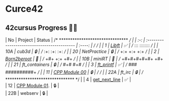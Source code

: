 # Curce42
## 42cursus Progress 💪🏻
| No  | Project                                     | Status | /* ******************************* */ |
| :-: | :------------------------------------------ | :----: | /*                                 */ |
| 1   | [Libft](../../../42-libft)                  | ✅     | /*             :::      ::::::::   */ |
| 10A | cub3d                                       | 🔒     | /*           :+:      :+:    :+:   */ |
| 20  | NetPractice                                 | 🔒     | /*         +:+ +:+         +:+     */ |
| 2   | [Born2beroot](../../../42-born2beroot)      | 📝     | /*       +#+  +:+       +#+        */ |
| 10B | miniRT                                      | 📝     | /*     +#+#+#+#+#+   +#+           */ |
| 21  | ft_containers                               | 🔒     | /*          #+#    #+#             */ |
| 3   | [ft_printf](../../../42-ft_printf)          | ✅     | /*         ###   ##########+       */ |
| 11  | [CPP Module 00](../../../42-cpp_module_00)  | 🔒     | /*                                 */ |
| 22A | ft_irc                                      | 🔒     | /* ******************************* */ |
| 4   | [get_next_line](../../../42-get_next_line)  | ✅     |  
| 12  | [CPP Module 01](../../../42-cpp_module_01). | 🔒     |  
| 22B | webserv                                     | 🔒     |
